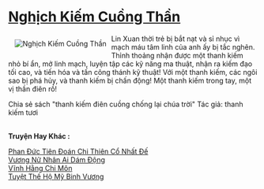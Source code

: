 <a href="https://truyenwiki.net/nghich-kiem-cuong-than.36151/" title="Nghịch Kiếm Cuồng Thần"><h1>Nghịch Kiếm Cuồng Thần</h1></a><div style="display:table"><img align="right" style="float: left; padding: 10px;" src="https://truyenwiki.net/a/img/str/src/36151.jpg" alt="Nghịch Kiếm Cuồng Thần">Lin Xuan thời trẻ bị bắt nạt và sỉ nhục vì mạch máu tâm linh của anh ấy bị tắc nghẽn. Thỉnh thoảng nhận được một thanh kiếm nhỏ bí ẩn, mở linh mạch, luyện tập các kỹ năng ma thuật, nhận ra kiếm đạo tối cao, và tiến hóa và tấn công thánh kỹ thuật! Với một thanh kiếm, các ngôi sao bị phá hủy, và thanh kiếm bị chấn động! Một thanh kiếm trong tay, một vị thần điên rồ!<p></p> Chia sẻ sách "thanh kiếm điên cuồng chống lại chúa trời" Tác giả: thanh kiếm tươi</div><p><br><b>Truyện Hay Khác :</b></p><a href="https://truyenwiki.net/phan-duc-tien-doan-chi-thien-co-nhat-de.35633/" alt="Phan Đức Tiên Đoán Chi Thiên Cổ Nhất Đế">Phan Đức Tiên Đoán Chi Thiên Cổ Nhất Đế</a><br/><a href="https://github.com/nownovels/wikidich/tree/master/truyenhay/35052" alt="Vương Nữ Nhân Ai Dám Động">Vương Nữ Nhân Ai Dám Động</a><br/><a href="https://github.com/nownovels/wikidich/tree/master/truyenhay/35809" alt="Vĩnh Hằng Chi Môn">Vĩnh Hằng Chi Môn</a><br/><a href="https://github.com/nownovels/wikidich/tree/master/truyenhay/36631" alt="Tuyệt Thế Hộ Mỹ Binh Vương">Tuyệt Thế Hộ Mỹ Binh Vương</a><br/>